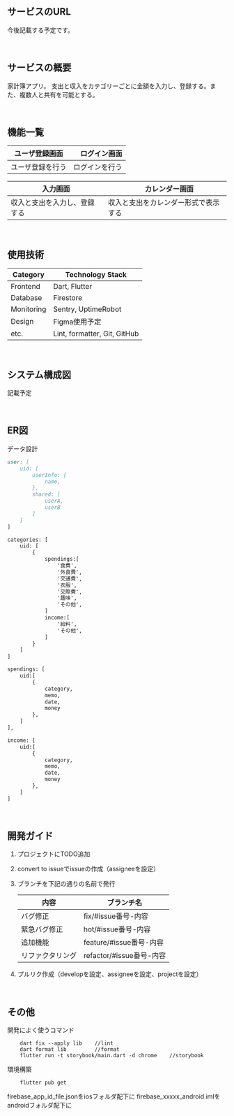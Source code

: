 ## サービスのURL

今後記載する予定です。

<br />

## サービスの概要

家計簿アプリ。
支出と収入をカテゴリーごとに金額を入力し、登録する。また、複数人と共有を可能とする。

<br />

## 機能一覧
| ユーザ登録画面 |　ログイン画面 |
| ---- | ---- |
| ユーザ登録を行う | ログインを行う |

| 入力画面 |　カレンダー画面 |
| ---- | ---- |
| 収入と支出を入力し、登録する | 収入と支出をカレンダー形式で表示する |

<br />

## 使用技術

| Category          | Technology Stack                                     |
| ----------------- | --------------------------------------------------   |
| Frontend          | Dart, Flutter                                        |
| Database          | Firestore                                            |
| Monitoring        | Sentry, UptimeRobot                                  |
| Design            | Figma使用予定                                         |
| etc.              | Lint, formatter, Git, GitHub                         |

<br />

## システム構成図

記載予定

<br />

## ER図

データ設計
```markdown
user: [
    uid: [
        userInfo: {
            name,
        },
        shared: [ 
            userA, 
            userB 
        ]
    ]
]

categories: [
	uid: [ 
		{
			spendings:[
                '食費',
                '外食費',
                '交通費',
                '衣服',
                '交際費',
                '趣味',
                'その他',
            ]
			income:[
                '給料',
                'その他',
            ]
		}
	]
]

spendings: [
	uid:[
        {
            category,
            memo,
            date,
            money
        },
	]
],

income: [
	uid:[
        {
            category,
            memo,
            date,
            money
        },
	]
]
```

<br />

## 開発ガイド

1. プロジェクトにTODO追加
2. convert to issueでissueの作成（assigneeを設定）
3. ブランチを下記の通りの名前で発行


    | 内容 | ブランチ名 |
    | ---- | ---- |
    | バグ修正 | fix/#issue番号-内容 |
    | 緊急バグ修正 | hot/#issue番号-内容 |
    | 追加機能 | feature/#issue番号-内容 |
    | リファクタリング | refactor/#issue番号-内容 |

4. プルリク作成（developを設定、assigneeを設定、projectを設定）

<br />

## その他

開発によく使うコマンド

```
    dart fix --apply lib    //lint
    dart format lib         //format
    flutter run -t storybook/main.dart -d chrome    //storybook
```

環境構築

```
    flutter pub get
```
firebase_app_id_file.jsonをiosフォルダ配下に
firebase_xxxxx_android.imlをandroidフォルダ配下に